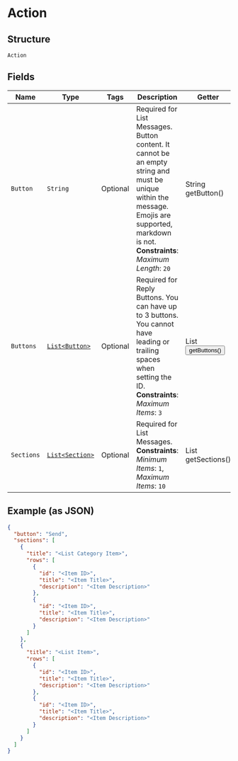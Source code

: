 
# Action

## Structure

`Action`

## Fields

| Name | Type | Tags | Description | Getter | Setter |
|  --- | --- | --- | --- | --- | --- |
| `Button` | `String` | Optional | Required for List Messages. Button content. It cannot be an empty string and must be unique within the message. Emojis are supported, markdown is not.<br>**Constraints**: *Maximum Length*: `20` | String getButton() | setButton(String button) |
| `Buttons` | [`List<Button>`](../../doc/models/button.md) | Optional | Required for Reply Buttons. You can have up to 3 buttons. You cannot have leading or trailing spaces when setting the ID.<br>**Constraints**: *Maximum Items*: `3` | List<Button> getButtons() | setButtons(List<Button> buttons) |
| `Sections` | [`List<Section>`](../../doc/models/section.md) | Optional | Required for List Messages.<br>**Constraints**: *Minimum Items*: `1`, *Maximum Items*: `10` | List<Section> getSections() | setSections(List<Section> sections) |

## Example (as JSON)

```json
{
  "button": "Send",
  "sections": [
    {
      "title": "<List Category Item>",
      "rows": [
        {
          "id": "<Item ID>",
          "title": "<Item Title>",
          "description": "<Item Description>"
        },
        {
          "id": "<Item ID>",
          "title": "<Item Title>",
          "description": "<Item Description>"
        }
      ]
    },
    {
      "title": "<List Item>",
      "rows": [
        {
          "id": "<Item ID>",
          "title": "<Item Title>",
          "description": "<Item Description>"
        },
        {
          "id": "<Item ID>",
          "title": "<Item Title>",
          "description": "<Item Description>"
        }
      ]
    }
  ]
}
```

